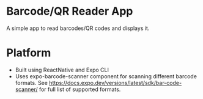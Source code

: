 # Barcode/QR Reader App

A simple app to read barcodes/QR codes and displays it.

# Platform

- Built using ReactNative and Expo CLI
- Uses expo-barcode-scanner component for scanning different barcode formats. See https://docs.expo.dev/versions/latest/sdk/bar-code-scanner/ for full list of supported formats.

